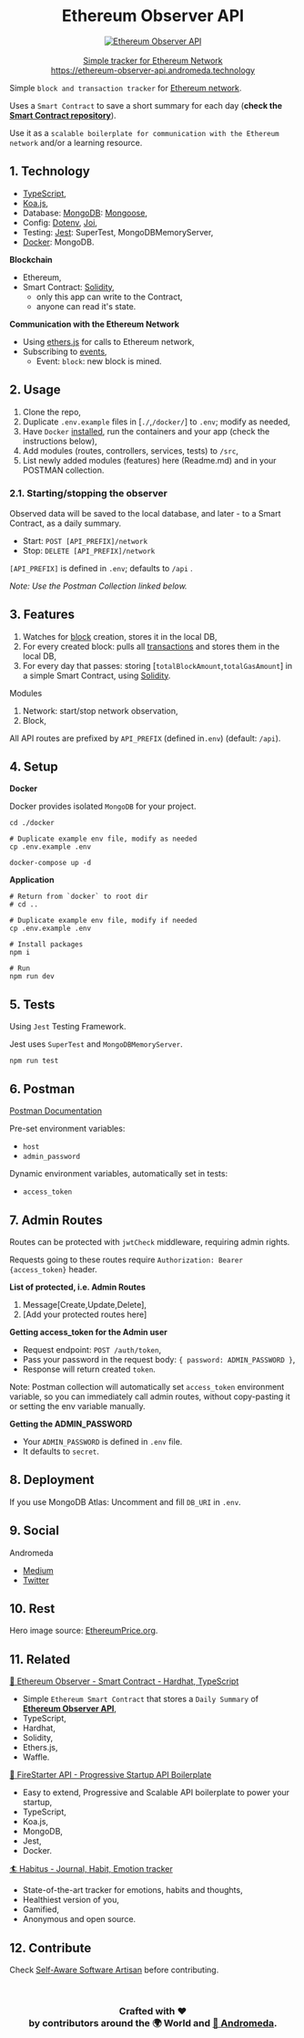 <h1 align="center">Ethereum Observer API</h1>
<p align="center">
  <a href="https://ethereum-observer-api.andromeda.technology"><img src="./storage/static/hero.jpg"  alt="Ethereum Observer API" /></a>
  <br />
  <br />
  <a href="https://ethereum-observer-api.andromeda.technology">Simple tracker for Ethereum Network</a>
  <br />
  <a href="https://ethereum-observer-api.andromeda.technology">https://ethereum-observer-api.andromeda.technology</a>
</p>

Simple `block and transaction tracker` for [Ethereum network](https://ethereum.org).

Uses a `Smart Contract` to save a short summary for each day (**check the [Smart Contract repository](https://github.com/AndromedaTechnology/ethereum-observer-contract-hardhat)**).

Use it as a `scalable boilerplate for communication with the Ethereum network` and/or a learning resource.

## 1. Technology

- [TypeScript](https://www.typescriptlang.org/),
- [Koa.js](https://koajs.com/),
- Database: [MongoDB](https://www.mongodb.com/): [Mongoose](https://mongoosejs.com/),
- Config: [Dotenv](https://www.npmjs.com/package/dotenv), [Joi](https://joi.dev/),
- Testing: [Jest](https://jestjs.io/): SuperTest, MongoDBMemoryServer,
- [Docker](https://www.docker.com/): MongoDB.

**Blockchain**

- Ethereum,
- Smart Contract: [Solidity](https://docs.soliditylang.org/),
  - only this app can write to the Contract,
  - anyone can read it's state.

**Communication with the Ethereum Network**

- Using [ethers.js](https://docs.ethers.io/v5/) for calls to Ethereum network,
- Subscribing to [events](https://docs.ethers.io/v5/api/providers/provider/#Provider--events),
  - Event: `block`: new block is mined.

## 2. Usage

1. Clone the repo,
2. Duplicate `.env.example` files in [`./`,`/docker/`] to `.env`; modify as needed,
3. Have `Docker` [installed](https://www.docker.com/get-started), run the containers and your app (check the instructions below),
4. Add modules (routes, controllers, services, tests) to `/src`,
5. List newly added modules (features) here (Readme.md) and in your POSTMAN collection.

### 2.1. Starting/stopping the observer

Observed data will be saved to the local database, and later - to a Smart Contract, as a daily summary.

- Start: `POST [API_PREFIX]/network`
- Stop: `DELETE [API_PREFIX]/network`

`[API_PREFIX]` is defined in `.env`; defaults to `/api` .

_Note: Use the Postman Collection linked below._

## 3. Features

1. Watches for [block](https://ethereum.org/en/developers/docs/blocks/) creation, stores it in the local DB,
2. For every created block: pulls all [transactions](https://ethereum.org/en/developers/docs/transactions/) and stores them in the local DB,
3. For every day that passes: storing [`totalBlockAmount`,`totalGasAmount`] in a simple Smart Contract, using [Solidity](https://docs.soliditylang.org/).

Modules

1. Network: start/stop network observation,
2. Block,

All API routes are prefixed by `API_PREFIX` (defined in`.env`) (default: `/api`).

## 4. Setup

**Docker**

Docker provides isolated `MongoDB` for your project.

```
cd ./docker

# Duplicate example env file, modify as needed
cp .env.example .env

docker-compose up -d
```

**Application**

```
# Return from `docker` to root dir
# cd ..

# Duplicate example env file, modify if needed
cp .env.example .env

# Install packages
npm i

# Run
npm run dev
```

## 5. Tests

Using `Jest` Testing Framework.

Jest uses `SuperTest` and `MongoDBMemoryServer`.

```
npm run test
```

## 6. Postman

[Postman Documentation](https://documenter.getpostman.com/view/97483/UUy7aPBG)

Pre-set environment variables:

- `host`
- `admin_password`

Dynamic environment variables,
automatically set in tests:

- `access_token`

## 7. Admin Routes

Routes can be protected with `jwtCheck` middleware,
requiring admin rights.

Requests going to these routes require `Authorization: Bearer {access_token}` header.

**List of protected, i.e. Admin Routes**

1. Message[Create,Update,Delete],
2. [Add your protected routes here]

**Getting access_token for the Admin user**

- Request endpoint: `POST /auth/token`,
- Pass your password in the request body: `{ password: ADMIN_PASSWORD }`,
- Response will return created `token`.

Note: Postman collection will automatically set `access_token` environment variable,
so you can immediately call admin routes, without copy-pasting it or setting the env variable manually.

**Getting the ADMIN_PASSWORD**

- Your `ADMIN_PASSWORD` is defined in `.env` file.
- It defaults to `secret`.

## 8. Deployment

If you use MongoDB Atlas: Uncomment and fill `DB_URI` in `.env`.

## 9. Social

Andromeda

- [Medium](https://medium.com/andromeda-technology)
- [Twitter](https://twitter.com/andromeda_node)

## 10. Rest

Hero image source: [EthereumPrice.org](https://ethereumprice.org).

## 11. Related

[🔭 Ethereum Observer - Smart Contract - Hardhat, TypeScript](https://github.com/AndromedaTechnology/ethereum-observer-contract-hardhat)

- Simple `Ethereum Smart Contract` that stores a `Daily Summary` of **[Ethereum Observer API](https://github.com/AndromedaTechnology/ethereum-observer-api)**,
- TypeScript,
- Hardhat,
- Solidity,
- Ethers.js,
- Waffle.

[🚀 FireStarter API - Progressive Startup API Boilerplate](https://github.com/AndromedaTechnology/firestarter-api)

- Easy to extend, Progressive and Scalable API boilerplate to power your startup,
- TypeScript,
- Koa.js,
- MongoDB,
- Jest,
- Docker.

[🏄 Habitus - Journal, Habit, Emotion tracker](https://github.com/AndromedaTechnology/habitus)

- State-of-the-art tracker for emotions, habits and thoughts,
- Healthiest version of you,
- Gamified,
- Anonymous and open source.

## 12. Contribute

Check [Self-Aware Software Artisan](http://selfawaresoftwareartisan.com) before contributing.

<br/>
<h3 align="center">
  Crafted with ❤️ <br />
  by contributors around the 🌍 World and <a href="https://andromeda.technology/">🌌 Andromeda</a>.
</h3>
